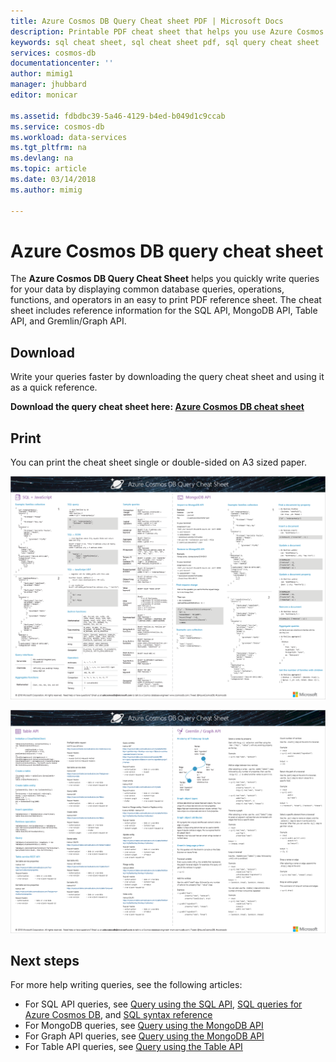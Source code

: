 ```yaml
---
title: Azure Cosmos DB Query Cheat sheet PDF | Microsoft Docs
description: Printable PDF cheat sheet that helps you use Azure Cosmos DB's SQL, MongoDB, Graph, and Table APIs to query your data
keywords: sql cheat sheet, sql cheat sheet pdf, sql query cheat sheet
services: cosmos-db
documentationcenter: ''
author: mimig1
manager: jhubbard
editor: monicar

ms.assetid: fdbdbc39-5a46-4129-b4ed-b049d1c9ccab
ms.service: cosmos-db
ms.workload: data-services
ms.tgt_pltfrm: na
ms.devlang: na
ms.topic: article
ms.date: 03/14/2018
ms.author: mimig

---
```

# Azure Cosmos DB query cheat sheet

The **Azure Cosmos DB Query Cheat Sheet** helps you quickly write queries for your data by displaying common database queries, operations, functions, and operators in an easy to print PDF reference sheet. The cheat sheet includes reference information for the SQL API, MongoDB API, Table API, and Gremlin/Graph API. 

## Download 
Write your queries faster by downloading the query cheat sheet and using it as a quick reference. 

**Download the query cheat sheet here: [Azure Cosmos DB cheat sheet](http://go.microsoft.com/fwlink/?LinkId=623215)**

## Print 

You can print the cheat sheet single or double-sided on A3 sized paper.

![Azure Cosmos DB query cheat sheet, page 1, with SQL, JavaScript and MongoDB queries and functions](./media/cheat-sheet/azure-cosmos-db-cheat-sheet-pg1.png)

![Azure Cosmos DB query cheat sheet, page 2, with Table API and Gremlin/Graph API queries and functions](./media/cheat-sheet/azure-cosmos-db-cheat-sheet-pg2.png)


## Next steps
For more help writing queries, see the following articles:
* For SQL API queries, see [Query using the SQL API](tutorial-query-sql-api.md), [SQL queries for Azure Cosmos DB](sql-api-sql-query.md), and [SQL syntax reference](https://msdn.microsoft.com/library/azure/dn782250.aspx)
* For MongoDB queries, see [Query using the MongoDB API](tutorial-query-mongodb.md)
* For Graph API queries, see [Query using the MongoDB API](tutorial-query-graph.md)
* For Table API queries, see [Query using the Table API](tutorial-query-table.md)


